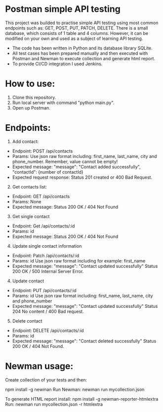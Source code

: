 # Postman simple API testing

This project was builded to practise simple API testing using most common endpoints such as: GET, POST, PUT, PATCH, DELETE. There is a small database, which consists of 1 table and 4 columns. However, it can be modified on your own and used as a subject of learning API testing.

- The code has been written in Python and its database library SQLite.
- All test cases has been prepared manually and then executed with Postman and Newman to execute collection and generate html report.
- To provide CI/CD integration I used Jenkins.

# How to use:

1. Clone this repository.
2. Run local server with command "python main.py".
3. Open up Postman.

# Endpoints:

1. Add contact:

- Endpoint: POST /api/contacts
- Params: Use json raw format including: first_name, last_name, city and phone_number. Remember, value cannot be empty!
- Expected message:
  "message": "Contact added successfully",
  "contactId": {number of contactId}
- Expected request response: Status 201 created or 400 Bad Request.

2. Get contacts list:

- Endpoint: GET /api/contacts
- Params: None
- Expected message:
  Status 200 OK / 404 Not Found

3. Get single contact

- Endpoint: Get /api/contacts/:id
- Params: id
- Expected message:
  Status 200 OK / 404 Not Found

4. Update single contact information

- Endpoint: Patch /api/contacts/:id
- Params: id
  Use json raw format including for example: first_name
- Expected message:
  "message": "Contact updated successfully"
  Status 200 OK / 500 Internal Server Error.

4. Update contact

- Endpoint: PUT /api/contacts/:id
- Params:
  id
  Use json raw format including: first_name, last_name, city and phone_number
- Expected message:
  "message": "Contact updated successfully"
  Status 204 No content / 400 Bad request.

5. Delete contact

- Endpoint: DELETE /api/contacts/:id
- Params:
  id
- Expected message:
  "message": "Contact deleted successfully"
  Status 200 OK / 404 Not Found.

# Newman usage:

Create collection of your tests and then:

npm install -g newman
Run Newman: newman run mycollection.json

To generate HTML report install:
npm install -g newman-reporter-htmlextra
Run: newman run mycollection.json -r htmlextra
